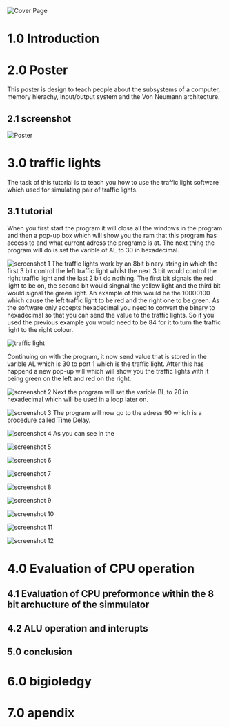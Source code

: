 ![Cover Page](https://github.com/kin14270476/Computer-System-Architecture/blob/master/Assignment%201/cover%20page.png)
# 1.0 Introduction

# 2.0 Poster
This poster is design to teach people about the subsystems of a computer, memory hierachy, input/output system and the Von Neumann architecture.
## 2.1 screenshot
![Poster](https://github.com/kin14270476/Computer-System-Architecture/blob/master/Assignment%201/Computer%20Components%20King%20P1.jpg)
# 3.0 traffic lights
The task of this tutorial is to teach you how to use the traffic light software which used for simulating pair of traffic lights.
## 3.1 tutorial
When you first start the program it will close all the windows in the program and then a pop-up box which will show you the ram that this program has access to and what current adress the programe is at. The next thing the program will do is set the varible of AL to 30 in hexadecimal.

![screenshot 1](https://github.com/kin14270476/Computer-System-Architecture/blob/master/Assignment%201/screenshots/screen%20shot1.png)
The traffic lights work by an 8bit binary string in which the first 3 bit control the left traffic light whilst the next 3 bit would control the right traffic light and the last 2 bit do nothing. The first bit signals the red light to be on, the second bit would singnal the yellow light and the third bit would signal the green light. An example of this would be the 10000100 which cause the left traffic light to be red and the right one to be green. As the software only accepts hexadecimal you need to convert the binary to hexadecimal so that you can send the value to the traffic lights. So if you used the previous example you would need to be 84 for it to turn the traffic light to the right colour.

![traffic light](https://github.com/kin14270476/Computer-System-Architecture/blob/master/Assignment%201/screenshots/Traffic%20light.png)

Continuing on with the program, it now send value that is stored in the varible AL which is 30 to port 1 which is the traffic light. After this has happend a new pop-up will which will show you the traffic lights with it being green on the left and red on the right.

![screenshot 2](https://github.com/kin14270476/Computer-System-Architecture/blob/master/Assignment%201/screenshots/screen%20shot2.png)
Next the program will set the varible BL to 20 in hexadecimal which will be used in a loop later on.

![screenshot 3](https://github.com/kin14270476/Computer-System-Architecture/blob/master/Assignment%201/screenshots/screen%20shot3.png)
The program will now go to the adress 90 which is a procedure called Time Delay.

![screenshot 4](https://github.com/kin14270476/Computer-System-Architecture/blob/master/Assignment%201/screenshots/screen%20shot4.png)
As you can see in  the 

![screenshot 5](https://github.com/kin14270476/Computer-System-Architecture/blob/master/Assignment%201/screenshots/screen%20shot5.png)


![screenshot 6](https://github.com/kin14270476/Computer-System-Architecture/blob/master/Assignment%201/screenshots/screen%20shot6.png)


![screenshot 7](https://github.com/kin14270476/Computer-System-Architecture/blob/master/Assignment%201/screenshots/screen%20shot7.png)


![screenshot 8](https://github.com/kin14270476/Computer-System-Architecture/blob/master/Assignment%201/screenshots/screen%20shot8.png)


![screenshot 9](https://github.com/kin14270476/Computer-System-Architecture/blob/master/Assignment%201/screenshots/screen%20shot9.png)


![screenshot 10](https://github.com/kin14270476/Computer-System-Architecture/blob/master/Assignment%201/screenshots/screen%20shot10.png)


![screenshot 11](https://github.com/kin14270476/Computer-System-Architecture/blob/master/Assignment%201/screenshots/screen%20shot11.png)


![screenshot 12](https://github.com/kin14270476/Computer-System-Architecture/blob/master/Assignment%201/screenshots/screen%20shot12.png)

# 4.0 Evaluation of CPU operation
## 4.1 Evaluation of CPU preformonce within the 8 bit archucture of the simmulator
## 4.2 ALU operation and interupts
## 5.0 conclusion
# 6.0 bigioledgy 
# 7.0 apendix
